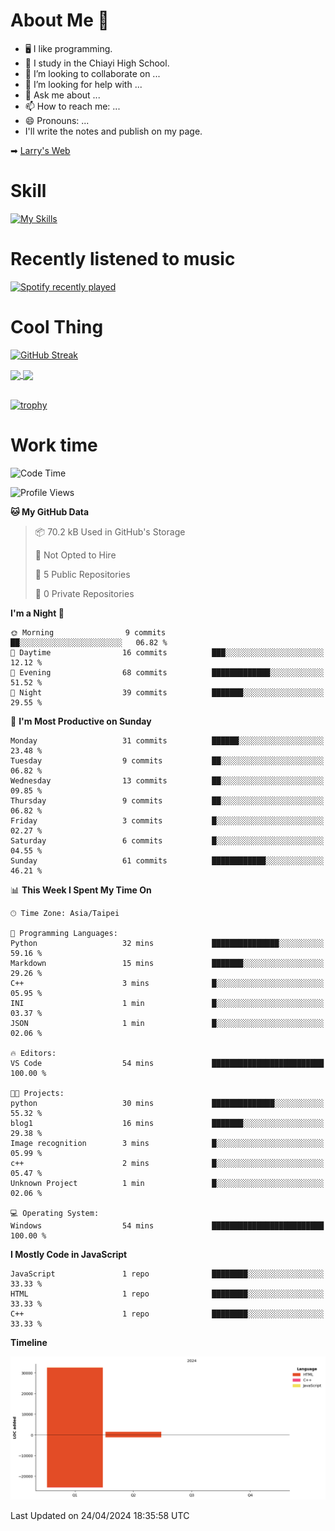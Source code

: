 # About Me 👋

- 🖥  I like programming.
- 🏫 I study in the Chiayi High School.
- 👯 I’m looking to collaborate on ...
- 🤔 I’m looking for help with ...
- 💬 Ask me about ...
- 📫 How to reach me: ...
- 😄 Pronouns: ...
- I'll write the notes and publish on my page.

➡︎ [Larry's Web](https://larryeng.github.io/)

# Skill
[![My Skills](https://skillicons.dev/icons?i=blender,arduino,vscode,visualstudio,pr,github,git,c,cpp,py,html,css,js)](https://skillicons.dev)
# Recently listened to music

[![Spotify recently played](https://spotify-recently-played-readme.vercel.app/api?user=31mqyfrlvkyusmaxegq4pvoow5we)](https://open.spotify.com/user/31mqyfrlvkyusmaxegq4pvoow5we)

# Cool Thing

[![GitHub Streak](https://streak-stats.demolab.com/?user=Larryeng&theme=holi-theme)](https://git.io/streak-stats)

<a href="https://github.com/anuraghazra/github-readme-stats">
  <img height=200 align="center" src="https://github-readme-stats.vercel.app/api?username=Larryeng&theme=github_dark&rank_icon=github" />
</a>
<a href="https://github.com/anuraghazra/convoychat">
  <img height=200 align="center" src="https://github-readme-stats.vercel.app/api/top-langs?username=Larryeng&layout=compact&langs_count=8&card_width=320&theme=github_dark" />
</a>

<br>

<br>

[![trophy](https://github-profile-trophy.vercel.app/?username=Larryeng&theme=darkhub)](https://github.com/ryo-ma/github-profile-trophy)
# Work time
<!--START_SECTION:waka-->
![Code Time](http://img.shields.io/badge/Code%20Time-146%20hrs%2041%20mins-blue)

![Profile Views](http://img.shields.io/badge/Profile%20Views-0-blue)

**🐱 My GitHub Data** 

> 📦 70.2 kB Used in GitHub's Storage 
 > 
> 🚫 Not Opted to Hire
 > 
> 📜 5 Public Repositories 
 > 
> 🔑 0 Private Repositories 
 > 
**I'm a Night 🦉** 

```text
🌞 Morning                9 commits           ██░░░░░░░░░░░░░░░░░░░░░░░   06.82 % 
🌆 Daytime                16 commits          ███░░░░░░░░░░░░░░░░░░░░░░   12.12 % 
🌃 Evening                68 commits          █████████████░░░░░░░░░░░░   51.52 % 
🌙 Night                  39 commits          ███████░░░░░░░░░░░░░░░░░░   29.55 % 
```
📅 **I'm Most Productive on Sunday** 

```text
Monday                   31 commits          ██████░░░░░░░░░░░░░░░░░░░   23.48 % 
Tuesday                  9 commits           ██░░░░░░░░░░░░░░░░░░░░░░░   06.82 % 
Wednesday                13 commits          ██░░░░░░░░░░░░░░░░░░░░░░░   09.85 % 
Thursday                 9 commits           ██░░░░░░░░░░░░░░░░░░░░░░░   06.82 % 
Friday                   3 commits           █░░░░░░░░░░░░░░░░░░░░░░░░   02.27 % 
Saturday                 6 commits           █░░░░░░░░░░░░░░░░░░░░░░░░   04.55 % 
Sunday                   61 commits          ████████████░░░░░░░░░░░░░   46.21 % 
```


📊 **This Week I Spent My Time On** 

```text
🕑︎ Time Zone: Asia/Taipei

💬 Programming Languages: 
Python                   32 mins             ███████████████░░░░░░░░░░   59.16 % 
Markdown                 15 mins             ███████░░░░░░░░░░░░░░░░░░   29.26 % 
C++                      3 mins              █░░░░░░░░░░░░░░░░░░░░░░░░   05.95 % 
INI                      1 min               █░░░░░░░░░░░░░░░░░░░░░░░░   03.37 % 
JSON                     1 min               █░░░░░░░░░░░░░░░░░░░░░░░░   02.06 % 

🔥 Editors: 
VS Code                  54 mins             █████████████████████████   100.00 % 

🐱‍💻 Projects: 
python                   30 mins             ██████████████░░░░░░░░░░░   55.32 % 
blog1                    16 mins             ███████░░░░░░░░░░░░░░░░░░   29.38 % 
Image recognition        3 mins              █░░░░░░░░░░░░░░░░░░░░░░░░   05.99 % 
c++                      2 mins              █░░░░░░░░░░░░░░░░░░░░░░░░   05.47 % 
Unknown Project          1 min               █░░░░░░░░░░░░░░░░░░░░░░░░   02.06 % 

💻 Operating System: 
Windows                  54 mins             █████████████████████████   100.00 % 
```

**I Mostly Code in JavaScript** 

```text
JavaScript               1 repo              ████████░░░░░░░░░░░░░░░░░   33.33 % 
HTML                     1 repo              ████████░░░░░░░░░░░░░░░░░   33.33 % 
C++                      1 repo              ████████░░░░░░░░░░░░░░░░░   33.33 % 
```



**Timeline**

![Lines of Code chart](https://raw.githubusercontent.com/Larryeng/Larryeng/main/assets/bar_graph.png)


 Last Updated on 24/04/2024 18:35:58 UTC
<!--END_SECTION:waka-->

